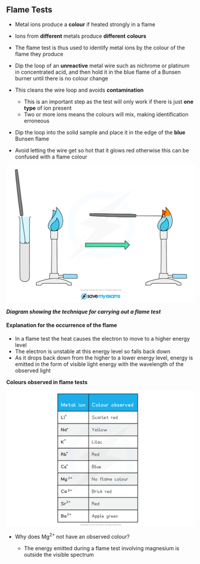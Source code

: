 Flame Tests
-----------

* Metal ions produce a <b>colour</b> if heated strongly in a flame
* Ions from <b>different</b> metals produce <b>different</b> <b>colours</b>
* The flame test is thus used to identify metal ions by the colour of the flame they produce
* Dip the loop of an <b>unreactive</b> metal wire such as nichrome or platinum in concentrated acid, and then hold it in the blue flame of a Bunsen burner until there is no colour change
* This cleans the wire loop and avoids <b>contamination</b>

  + This is an important step as the test will only work if there is just <b>one type</b> of ion present
  + Two or more ions means the colours will mix, making identification erroneous
* Dip the loop into the solid sample and place it in the edge of the <b>blue</b> Bunsen flame
* Avoid letting the wire get so hot that it glows red otherwise this can be confused with a flame colour

![Identifying Metal Cations, IGCSE & GCSE Chemistry revision notes](Identifying-Metal-Cations.png)

<i><b>Diagram showing the technique for carrying out a flame test</b></i>

#### Explanation for the occurrence of the flame

* In a flame test the heat causes the electron to move to a higher energy level
* The electron is unstable at this energy level so falls back down
* As it drops back down from the higher to a lower energy level, energy is emitted in the form of visible light energy with the wavelength of the observed light

<b>Colours observed in flame tests </b>

![edexcel-2-2-5-flame-tests](edexcel-2-2-5-flame-tests.png)

* Why does Mg<sup>2+ </sup>not have an observed colour?

  + The energy emitted during a flame test involving magnesium is outside the visible spectrum